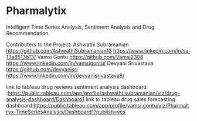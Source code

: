 # Pharmalytix
Intelligent Time Series Analysis, Sentiment Analysis and Drug Recommendation

Contributers to the Project:
Ashwathi Subramanian     https://github.com/AshwathiSubramanian13  https://www.linkedin.com/in/sa-13a8513b13/
 Vamsi Gontu             https://github.com/Vamsi2308        https://www.linkedin.com/in/vamsigontu/
 Devyani Srivastava      https://github.com/devyanisri       https://www.linkedin.com/in/devyanisrivastava8/



link to tableau drug reviews sentiment analysis dashboard :https://public.tableau.com/app/profile/ashwathi.subramanian/viz/drug-analysis-dashboard/Dashboard1
link to tableau drug sales forecasting dashboard:https://public.tableau.com/app/profile/vamsi.gontu/viz/Pharmaltryx-TimeSeriesAnalysis/Dashboard1?publish=yes
